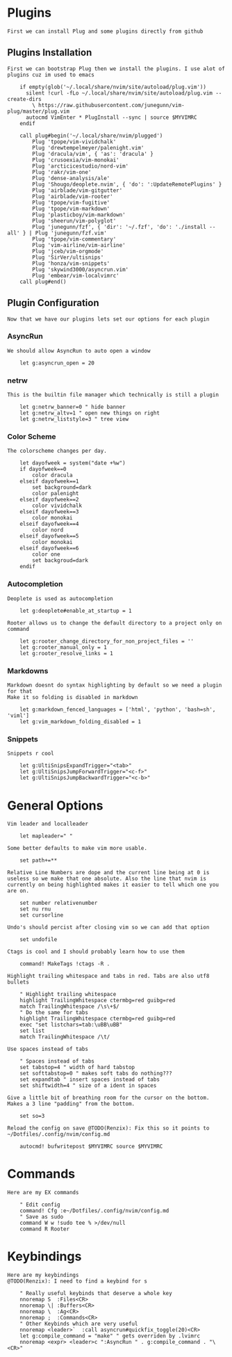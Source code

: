 # Plugins

    First we can install Plug and some plugins directly from github

## Plugins Installation

    First we can bootstrap Plug then we install the plugins. I use alot of plugins cuz im used to emacs

```vim
    if empty(glob('~/.local/share/nvim/site/autoload/plug.vim'))
      silent !curl -fLo ~/.local/share/nvim/site/autoload/plug.vim --create-dirs
        \ https://raw.githubusercontent.com/junegunn/vim-plug/master/plug.vim
      autocmd VimEnter * PlugInstall --sync | source $MYVIMRC
    endif
    
    call plug#begin('~/.local/share/nvim/plugged')
        Plug 'tpope/vim-vividchalk'
        Plug 'drewtempelmeyer/palenight.vim'
        Plug 'dracula/vim', { 'as': 'dracula' }
        Plug 'crusoexia/vim-monokai'
        Plug 'arcticicestudio/nord-vim'  
        Plug 'rakr/vim-one'
        Plug 'dense-analysis/ale'
        Plug 'Shougo/deoplete.nvim', { 'do': ':UpdateRemotePlugins' }
        Plug 'airblade/vim-gitgutter'
        Plug 'airblade/vim-rooter'
        Plug 'tpope/vim-fugitive'
        Plug 'tpope/vim-markdown'
        Plug 'plasticboy/vim-markdown'
        Plug 'sheerun/vim-polyglot'
        Plug 'junegunn/fzf', { 'dir': '~/.fzf', 'do': './install --all' } | Plug 'junegunn/fzf.vim'
        Plug 'tpope/vim-commentary'
        Plug 'vim-airline/vim-airline'
        Plug 'jceb/vim-orgmode'
        Plug 'SirVer/ultisnips'
        Plug 'honza/vim-snippets'
        Plug 'skywind3000/asyncrun.vim'
        Plug 'embear/vim-localvimrc'
    call plug#end()
```

## Plugin Configuration 

    Now that we have our plugins lets set our options for each plugin

### AsyncRun

    We should allow AsyncRun to auto open a window

```vim
    let g:asyncrun_open = 20
```

### netrw

    This is the builtin file manager which technically is still a plugin

```vim
    let g:netrw_banner=0 " hide banner
    let g:netrw_altv=1 " open new things on right
    let g:netrw_liststyle=3 " tree view
```

### Color Scheme

    The colorscheme changes per day.

```vim
    let dayofweek = system("date +%w")
    if dayofweek==0
        color dracula
    elseif dayofweek==1
        set background=dark 
        color palenight
    elseif dayofweek==2
        color vividchalk
    elseif dayofweek==3
        color monokai
    elseif dayofweek==4
        color nord
    elseif dayofweek==5
        color monokai
    elseif dayofweek==6
        color one
        set backgroud=dark
    endif
```

### Autocompletion

    Deoplete is used as autocompletion

```vim
    let g:deoplete#enable_at_startup = 1
```

    Rooter allows us to change the default directory to a project only on command

```vim
    let g:rooter_change_directory_for_non_project_files = ''
    let g:rooter_manual_only = 1
    let g:rooter_resolve_links = 1
```

### Markdowns

    Markdown doesnt do syntax highlighting by default so we need a plugin for that
    Make it so folding is disabled in markdown

```vim
    let g:markdown_fenced_languages = ['html', 'python', 'bash=sh', 'viml']
    let g:vim_markdown_folding_disabled = 1
```

### Snippets

    Snippets r cool

```vim
    let g:UltiSnipsExpandTrigger="<tab>"
    let g:UltiSnipsJumpForwardTrigger="<c-f>"
    let g:UltiSnipsJumpBackwardTrigger="<c-b>"
```

# General Options

    Vim leader and localleader

```vim
    let mapleader=" "
```

    Some better defaults to make vim more usable.

```vim
    set path+=**
```

    Relative Line Numbers are dope and the current line being at 0 is useless so we make that one absolute. Also the line that nvim is currently on being highlighted makes it easier to tell which one you are on.

```vim
    set number relativenumber
    set nu rnu
    set cursorline
```

    Undo's should percist after closing vim so we can add that option
```vim
    set undofile
```

    Ctags is cool and I should probably learn how to use them

```vim
    command! MakeTags !ctags -R .
```

    Highlight trailing whitespace and tabs in red. Tabs are also utf8 bullets

```vim
    " Highlight trailing whitespace
    highlight TrailingWhitespace ctermbg=red guibg=red
    match TrailingWhitespace /\s\+$/
    " Do the same for tabs
    highlight TrailingWhitespace ctermbg=red guibg=red
    exec "set listchars=tab:\uBB\uBB"
    set list
    match TrailingWhitespace /\t/
```

    Use spaces instead of tabs

```vim
    " Spaces instead of tabs
    set tabstop=4 " width of hard tabstop
    set softtabstop=0 " makes soft tabs do nothing???
    set expandtab " insert spaces instead of tabs
    set shiftwidth=4 " size of a ident in spaces
```

    Give a little bit of breathing room for the cursor on the bottom. Makes a 3 line "padding" from the bottom.

```vim
    set so=3
```

    Reload the config on save @TODO(Renzix): Fix this so it points to ~/Dotfiles/.config/nvim/config.md

```vim
    autocmd! bufwritepost $MYVIMRC source $MYVIMRC
```

# Commands

    Here are my EX commands

```vim
    " Edit config
    command! Cfg :e~/Dotfiles/.config/nvim/config.md
    " Save as sudo
    command W w !sudo tee % >/dev/null
    command R Rooter
```

# Keybindings

    Here are my keybindings
    @TODO(Renzix): I need to find a keybind for s

```vim
    " Really useful keybinds that deserve a whole key
    nnoremap S  :Files<CR>
    nnoremap \| :Buffers<CR>
    nnoremap \  :Ag<CR>
    nnoremap ;  :Commands<CR>
    " Other Keybinds which are very useful
    nnoremap <leader>`  :call asyncrun#quickfix_toggle(20)<CR>
    let g:compile_command = "make" " gets overriden by .lvimrc
    nnoremap <expr> <leader>c ":AsyncRun " . g:compile_command . "\<CR>"
```


